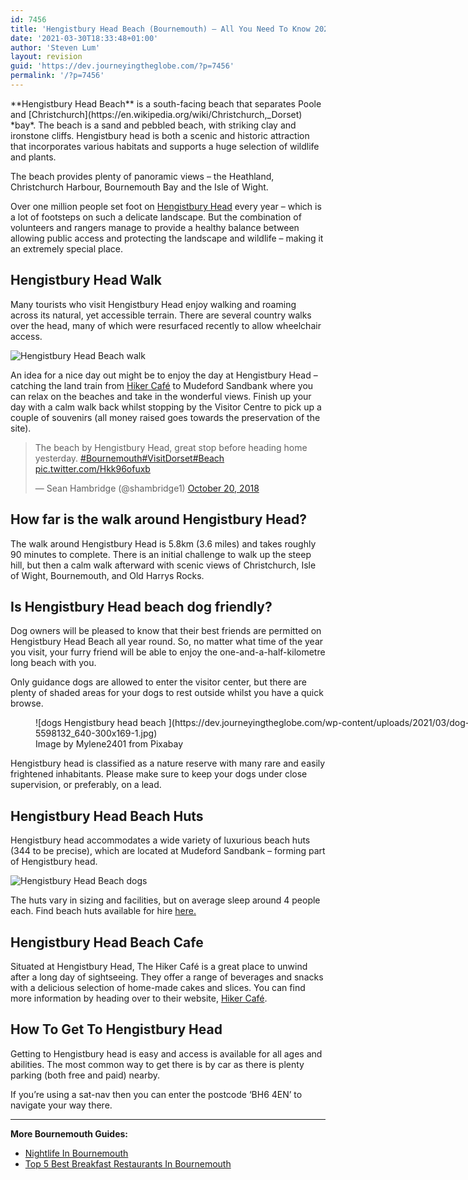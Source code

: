 ```yaml
---
id: 7456
title: 'Hengistbury Head Beach (Bournemouth) – All You Need To Know 2022'
date: '2021-03-30T18:33:48+01:00'
author: 'Steven Lum'
layout: revision
guid: 'https://dev.journeyingtheglobe.com/?p=7456'
permalink: '/?p=7456'
---
```


<div>**Hengistbury Head Beach** is a south-facing beach that separates Poole and [Christchurch](https://en.wikipedia.org/wiki/Christchurch,_Dorset) *bay*. The beach is a sand and pebbled beach, with striking clay and ironstone cliffs. Hengistbury head is both a scenic and historic attraction that incorporates various habitats and supports a huge selection of wildlife and plants.

The beach provides plenty of panoramic views – the Heathland, Christchurch Harbour, Bournemouth Bay and the Isle of Wight.

Over one million people set foot on [Hengistbury Head](https://dev.journeyingtheglobe.com/category/hengistbury-head-beach/ "Hengistbury Head Beach") every year – which is a lot of footsteps on such a delicate landscape. But the combination of volunteers and rangers manage to provide a healthy balance between allowing public access and protecting the landscape and wildlife – making it an extremely special place.

## Hengistbury Head Walk

Many tourists who visit Hengistbury Head enjoy walking and roaming across its natural, yet accessible terrain. There are several country walks over the head, many of which were resurfaced recently to allow wheelchair access.

![Hengistbury Head Beach walk](https://dev.journeyingtheglobe.com/wp-content/uploads/2021/03/36495-hengistbury-head-beach-and-reserve-bournemouth-01-300x168-1.jpg)

An idea for a nice day out might be to enjoy the day at Hengistbury Head – catching the land train from [Hiker Café](https://hikercafe.co.uk/) to Mudeford Sandbank where you can relax on the beaches and take in the wonderful views. Finish up your day with a calm walk back whilst stopping by the Visitor Centre to pick up a couple of souvenirs (all money raised goes towards the preservation of the site).

> The beach by Hengistbury Head, great stop before heading home yesterday. [\#Bournemouth](https://twitter.com/hashtag/Bournemouth?src=hash&ref_src=twsrc%5Etfw)[\#VisitDorset](https://twitter.com/hashtag/VisitDorset?src=hash&ref_src=twsrc%5Etfw)[\#Beach](https://twitter.com/hashtag/Beach?src=hash&ref_src=twsrc%5Etfw) [pic.twitter.com/Hkk96ofuxb](https://t.co/Hkk96ofuxb)
> 
> — Sean Hambridge (@shambridge1) [October 20, 2018](https://twitter.com/shambridge1/status/1053736351953235969?ref_src=twsrc%5Etfw)

<script async="" charset="utf-8" src="https://platform.twitter.com/widgets.js"></script>

## How far is the walk around Hengistbury Head?

The walk around Hengistbury Head is 5.8km (3.6 miles) and takes roughly 90 minutes to complete. There is an initial challenge to walk up the steep hill, but then a calm walk afterward with scenic views of Christchurch, Isle of Wight, Bournemouth, and Old Harrys Rocks.

## Is Hengistbury Head beach dog friendly?

Dog owners will be pleased to know that their best friends are permitted on Hengistbury Head Beach all year round. So, no matter what time of the year you visit, your furry friend will be able to enjoy the one-and-a-half-kilometre long beach with you.

Only guidance dogs are allowed to enter the visitor center, but there are plenty of shaded areas for your dogs to rest outside whilst you have a quick browse.

<figure aria-describedby="caption-attachment-6707" class="wp-caption alignnone" id="attachment_6707" style="width: 700px">![dogs Hengistbury head beach ](https://dev.journeyingtheglobe.com/wp-content/uploads/2021/03/dog-5598132_640-300x169-1.jpg)<figcaption class="wp-caption-text" id="caption-attachment-6707">Image by Mylene2401 from Pixabay</figcaption></figure>Hengistbury head is classified as a nature reserve with many rare and easily frightened inhabitants. Please make sure to keep your dogs under close supervision, or preferably, on a lead.

## Hengistbury Head Beach Huts

Hengistbury head accommodates a wide variety of luxurious beach huts (344 to be precise), which are located at Mudeford Sandbank – forming part of Hengistbury head.

![Hengistbury Head Beach dogs](https://dev.journeyingtheglobe.com/wp-content/uploads/2021/03/imgID142110526.jpg.gallery-300x200-1.jpg)

The huts vary in sizing and facilities, but on average sleep around 4 people each. Find beach huts available for hire [here.](https://www.beach-huts.com/beach-huts-for-rent-town-mudeford.php)

## Hengistbury Head Beach Cafe

Situated at Hengistbury Head, The Hiker Café is a great place to unwind after a long day of sightseeing. They offer a range of beverages and snacks with a delicious selection of home-made cakes and slices. You can find more information by heading over to their website, [Hiker Café](https://hikercafe.co.uk/).

## How To Get To Hengistbury Head

Getting to Hengistbury head is easy and access is available for all ages and abilities. The most common way to get there is by car as there is plenty parking (both free and paid) nearby.

If you’re using a sat-nav then you can enter the postcode ‘BH6 4EN’ to navigate your way there.

- - - - - -

**More Bournemouth Guides:**

- [Nightlife In Bournemouth](https://dev.journeyingtheglobe.com/nightlife-in-bournemouth/)
- [Top 5 Best Breakfast Restaurants In Bournemouth](https://dev.journeyingtheglobe.com/best-breakfast-bournemouth/)

</div>
